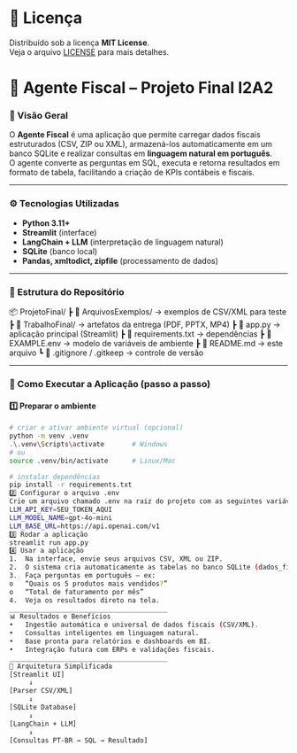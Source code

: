 # 🪪 Licença
Distribuído sob a licença **MIT License**.  
Veja o arquivo [LICENSE](LICENSE.md) para mais detalhes.

# 🤖 Agente Fiscal – Projeto Final I2A2

### 🧭 Visão Geral
O **Agente Fiscal** é uma aplicação que permite carregar dados fiscais estruturados (CSV, ZIP ou XML), armazená-los automaticamente em um banco SQLite e realizar consultas em **linguagem natural em português**.  
O agente converte as perguntas em SQL, executa e retorna resultados em formato de tabela, facilitando a criação de KPIs contábeis e fiscais.

---

### ⚙️ Tecnologias Utilizadas
- **Python 3.11+**
- **Streamlit** (interface)
- **LangChain + LLM** (interpretação de linguagem natural)
- **SQLite** (banco local)
- **Pandas, xmltodict, zipfile** (processamento de dados)

---

### 🧩 Estrutura do Repositório
📦 ProjetoFinal/
┣ 📂 ArquivosExemplos/ → exemplos de CSV/XML para teste
┣ 📂 TrabalhoFinal/ → artefatos da entrega (PDF, PPTX, MP4)
┣ 📜 app.py → aplicação principal (Streamlit)
┣ 📜 requirements.txt → dependências
┣ 📜 EXAMPLE.env → modelo de variáveis de ambiente
┣ 📜 README.md → este arquivo
┗ 📜 .gitignore / .gitkeep → controle de versão

---

### 🚀 Como Executar a Aplicação (passo a passo)

#### 1️⃣ Preparar o ambiente
```bash
# criar e ativar ambiente virtual (opcional)
python -m venv .venv
.\.venv\Scripts\activate       # Windows
# ou
source .venv/bin/activate      # Linux/Mac

# instalar dependências
pip install -r requirements.txt
2️⃣ Configurar o arquivo .env
Crie um arquivo chamado .env na raiz do projeto com as seguintes variáveis (use o EXAMPLE.env como modelo):
LLM_API_KEY=SEU_TOKEN_AQUI
LLM_MODEL_NAME=gpt-4o-mini
LLM_BASE_URL=https://api.openai.com/v1
3️⃣ Rodar a aplicação
streamlit run app.py
4️⃣ Usar a aplicação
1.	Na interface, envie seus arquivos CSV, XML ou ZIP.
2.	O sistema cria automaticamente as tabelas no banco SQLite (dados_fiscais.db).
3.	Faça perguntas em português — ex:
o	“Quais os 5 produtos mais vendidos?”
o	“Total de faturamento por mês”
4.	Veja os resultados direto na tela.
________________________________________
📊 Resultados e Benefícios
•	Ingestão automática e universal de dados fiscais (CSV/XML).
•	Consultas inteligentes em linguagem natural.
•	Base pronta para relatórios e dashboards em BI.
•	Integração futura com ERPs e validações fiscais.
________________________________________
🧱 Arquitetura Simplificada
[Streamlit UI] 
     ↓
[Parser CSV/XML]
     ↓
[SQLite Database]
     ↓
[LangChain + LLM]
     ↓
[Consultas PT-BR → SQL → Resultado]
